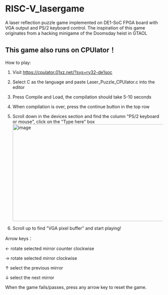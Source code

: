 # RISC-V_lasergame
A laser reflection puzzle game implemented on DE1-SoC FPGA board with VGA output and PS/2 keyboard control. The inspiration of this game originates from a hacking minigame of the Doomsday heist in GTAOL

## This game also runs on CPUlator！

How to play:

1. Visit https://cpulator.01xz.net/?sys=rv32-de1soc
   
2. Select C as the language and paste Laser_Puzzle_CPUlator.c into the editor

3. Press Compile and Load, the compilation should take 5-10 seconds

4. When compilation is over, press the continue button in the top row

5. Scroll down in the devices section and find the column "PS/2 keyboard or mouse", click on the "Type here" box
   <img width="868" height="310" alt="image" src="https://github.com/user-attachments/assets/33b21b5c-2351-45b4-8567-7aeafecb1584" />

6. Scroll up to find "VGA pixel buffer" and start playing!

Arrow keys：

← rotate selected mirror counter clockwise

→ rotate selected mirror clockwise

↑ select the previous mirror

↓ select the next mirror

When the game fails/passes, press any arrow key to reset the game.


